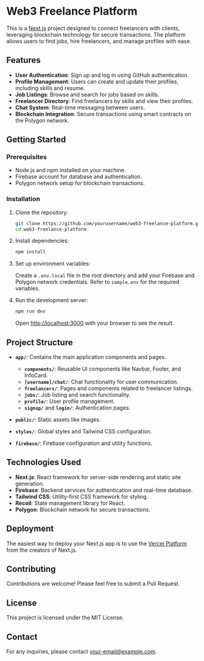 # Web3 Freelance Platform

This is a [Next.js](https://nextjs.org) project designed to connect freelancers with clients, leveraging blockchain technology for secure transactions. The platform allows users to find jobs, hire freelancers, and manage profiles with ease.

## Features

- **User Authentication**: Sign up and log in using GitHub authentication.
- **Profile Management**: Users can create and update their profiles, including skills and resume.
- **Job Listings**: Browse and search for jobs based on skills.
- **Freelancer Directory**: Find freelancers by skills and view their profiles.
- **Chat System**: Real-time messaging between users.
- **Blockchain Integration**: Secure transactions using smart contracts on the Polygon network.

## Getting Started

### Prerequisites

- Node.js and npm installed on your machine.
- Firebase account for database and authentication.
- Polygon network setup for blockchain transactions.

### Installation

1. Clone the repository:

   ```bash
   git clone https://github.com/yourusername/web3-freelance-platform.git
   cd web3-freelance-platform
   ```

2. Install dependencies:

   ```bash
   npm install
   ```

3. Set up environment variables:

   Create a `.env.local` file in the root directory and add your Firebase and Polygon network credentials. Refer to `sample.env` for the required variables.

4. Run the development server:

   ```bash
   npm run dev
   ```

   Open [http://localhost:3000](http://localhost:3000) with your browser to see the result.

## Project Structure

- **`app/`**: Contains the main application components and pages.
  - **`components/`**: Reusable UI components like Navbar, Footer, and InfoCard.
  - **`[username]/chat/`**: Chat functionality for user communication.
  - **`freelancers/`**: Pages and components related to freelancer listings.
  - **`jobs/`**: Job listing and search functionality.
  - **`profile/`**: User profile management.
  - **`signup/`** and **`login/`**: Authentication pages.

- **`public/`**: Static assets like images.

- **`styles/`**: Global styles and Tailwind CSS configuration.

- **`firebase/`**: Firebase configuration and utility functions.

## Technologies Used

- **Next.js**: React framework for server-side rendering and static site generation.
- **Firebase**: Backend services for authentication and real-time database.
- **Tailwind CSS**: Utility-first CSS framework for styling.
- **Recoil**: State management library for React.
- **Polygon**: Blockchain network for secure transactions.

## Deployment

The easiest way to deploy your Next.js app is to use the [Vercel Platform](https://vercel.com/new?utm_medium=default-template&filter=next.js&utm_source=create-next-app&utm_campaign=create-next-app-readme) from the creators of Next.js.

## Contributing

Contributions are welcome! Please feel free to submit a Pull Request.

## License

This project is licensed under the MIT License.

## Contact

For any inquiries, please contact [your-email@example.com](mailto:your-email@example.com).